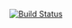 [![Build Status](https://travis-ci.org/event-centric/identity.svg)](https://travis-ci.org/event-centric/identity)
